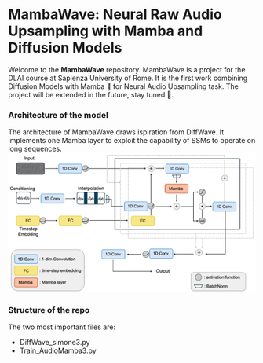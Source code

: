 # MambaWave: Neural Raw Audio Upsampling with Mamba and Diffusion Models

Welcome to the **MambaWave** repository. 
MambaWave is a project for the DLAI course at Sapienza University of Rome. It is the first work combining Diffusion Models with Mamba 🐍 for Neural Audio Upsampling task. The project will be extended in the future, stay tuned 👀.


### Architecture of the model

The architecture of MambaWave draws ispiration from DiffWave. It implements one Mamba layer to exploit the capability of SSMs to operate on long sequences.
![Diagramma del progetto](MambaWave.png)

### Structure of the repo
The two most important files are:
* DiffWave_simone3.py
* Train_AudioMamba3.py
